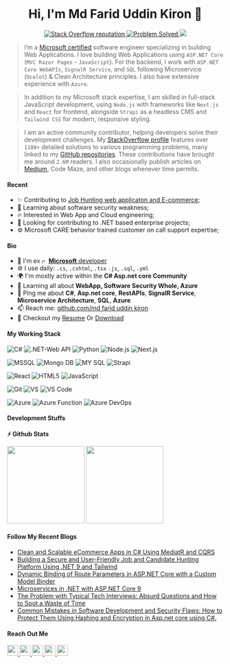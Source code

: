 <h1 align="center">Hi, I'm Md Farid Uddin Kiron 👋</h1>

<p align="center">
 <a href="https://stackoverflow.com/users/9663070/md-farid-uddin-kiron">
    <img alt="Stack Overflow reputation" src="https://img.shields.io/stackexchange/stackoverflow/r/9663070?color=orange&label=Stackoverflow&logo=stackoverflow&logoColor=orange&style=social">
  </a>
  <a href="https://stackoverflow.com/users/9663070/md-farid-uddin-kiron?tab=answers">
    <img src="https://img.shields.io/badge/ProblemSolved-1100+-success" alt="Problem Solved" />
  </a>
  <a href="https://stackoverflow.com/users/9663070/md-farid-uddin-kiron">
    <img src="https://img.shields.io/badge/Impact-3.1M-red" />
  </a>
</p>

> I’m a [Microsoft certified](https://learn.microsoft.com/en-us/users/fariduddinkironmsft-5690/transcript/dee6ni2x0rk8qqn) software engineer specializing in building Web Applications. I love building Web Applications using `ASP.NET Core` (`MVC Razor Pages` - `JavaScript`). For the backend, I work with `ASP.NET Core WebAPIs`, `SignalR Service`, and `SQL` following Microservice (`Ocelot`) & Clean Architecture principles. I also have extensive experience with `Azure`.

> In addition to my Microsoft stack expertise, I am skilled in full-stack JavaScript development, using `Node.js` with frameworks like `Next.js` and `React` for frontend, alongside `Strapi` as a headless CMS and `Tailwind CSS` for modern, responsive styling.

> I am an active community contributor, helping developers solve their development challenges. My [StackOverflow profile](https://stackoverflow.com/users/9663070/md-farid-uddin-kiron) features over `1100+` detailed solutions to various programming problems, many linked to my [GitHub repositories](https://github.com/kironiitdu?tab=repositories). These contributions have brought me around `2.6M` readers. I also occasionally publish articles on [Medium](https://medium.com/@dotnetkiron), Code Maze, and other blogs whenever time permits.




#### Recent

- ✨ Contributing to [Job Hunting web applicaton and E-commerce](https://collabera.com/);
- 🌱 Learning about software security weakness;
- :fire: Interested in Web App and Cloud engineering;
- :calendar: Looking for contributing to .NET based enterprise projects;
- ⚙️ Microsoft CARE behavior trained customer on call support expertise; 

#### Bio

- 🏢 I'm ex <img height="12" src="https://i.sstatic.net/U1arX.png" alt="csharp"> [**Microsoft** developer](https://www.wicresoftinternational.com/about-us?hsLang=en)
- ⚙️ I use daily: `.cs`, `.cshtml`, `.tsx` `.js`, `.sql`, `.yml`
- 🌍 I'm mostly active within the **C# Asp.net core Community**
- 🌱 Learning all about **WebApp, Software Security Whole, Azure**
- 💬 Ping me about **C#**, **Asp.net core**, **RestAPIs**, **SignalR Service**, **Microservice Architecture**, **SQL**, **Azure**
- 📫 Reach me: [github.com/md farid uddin kiron](https://github.com/kironiitdu/fariduddin.github.io)
- 📝 Checkout my [Resume](https://github.com/kironiitdu/fariduddin.github.io) Or [Download](https://github.com/kironiitdu/fariduddin.github.io/blob/main/Resume_Md_Farid_Uddin.pdf)

#### My Working Stack




![C#](https://img.shields.io/badge/-CSharp-purple?style=square&logo=csharp)
![.NET-Web API](https://img.shields.io/badge/-.NET-purple?style=square&logo=.net)
![Python](https://img.shields.io/badge/python-3670A0?style=square&logo=python&logoColor=ffdd54)
![Node.js](https://img.shields.io/badge/-Node.js-339933?style=square&logo=node.js&logoColor=white)
![Next.js](https://img.shields.io/badge/-Next.js-black?style=square&logo=next.js&logoColor=white)




![MSSQL](https://img.shields.io/badge/-MSSQL-white?style=square&logoColor=red&logo=microsoft-sql-server)
![Mongo DB](https://img.shields.io/badge/MongoDB-4EA94B?style=square&logo=mongodb&logoColor=white)
![MY SQL](https://img.shields.io/badge/MySQL-005C84?style=square&logo=mysql&logoColor=white)
![Strapi](https://img.shields.io/badge/-Strapi-0A0A0A?style=square&logo=strapi&logoColor=white)




![React](https://img.shields.io/badge/React-20232A?style=square&logo=react&logoColor=61DAFB)
![HTML5](https://img.shields.io/badge/-HTML5-%23E44D27?style=square&logo=html5&logoColor=ffffff)
![JavaScript](https://img.shields.io/badge/-JavaScript-%23F7DF1C?style=square&logo=javascript&logoColor=000000&labelColor=%23F7DF1C&color=%23FFCE5A)



![Git](https://img.shields.io/badge/-Git-%23F05032?style=flat-square&logo=git&logoColor=%23ffffff)
![VS](https://img.shields.io/badge/-Visual_Studio-purple?style=flat-square&logo=visual-studio)
![VS Code](https://img.shields.io/badge/-VSCode-%23007ACC?style=flat-square&logo=visual-studio-code)



![Azure](https://img.shields.io/badge/-Azure-blue?style=square&logo=microsoft-azure&logoColor=white)
![Azure Function](https://img.shields.io/badge/Azure_Functions-0062AD?style=square&logo=azure-functions&logoColor=white)
![Azure DevOps](https://img.shields.io/badge/-Azure_DevOps-blue?style=square&logo=azure-devops&logoColor=white)





#### Development Stuffs

<b>⚡ Github Stats</b>
<p float="left">
<img height="180em" src="https://github-readme-stats.vercel.app/api?username=kironiitdu&show_icons=true&hide_border=true&&count_private=true&include_all_commits=true" /> 
<img height="180em" src="https://github-readme-stats.vercel.app/api/top-langs/?username=kironiitdu&show_icons=true&hide_border=true&layout=compact&langs_count=8"/>
 
</p>

#### Follow My Recent Blogs
- [Clean and Scalable eCommerce Apps in C# Using MediatR and CQRS](https://medium.com/@dotnetkiron/building-clean-and-scalable-ecommerce-apps-in-c-using-mediatr-and-cqrs-9b6084d29664)
- [Building a Secure and User-Friendly Job and Candidate Hunting Platform Using .NET 9 and Tailwind](https://medium.com/@dotnetkiron/building-a-secure-and-user-friendly-job-and-candidate-hunting-platform-using-net-9-and-tailwind-5c2a1afd92f4)
- [Dynamic Binding of Route Parameters in ASP.NET Core with a Custom Model Binder](https://medium.com/@dotnetkiron/dynamic-binding-of-route-parameters-in-asp-net-core-with-a-custom-model-binder-9d830f1014f1)
- [Microservices in .NET with ASP.NET Core 9](https://medium.com/@dotnetkiron/microservices-in-net-with-asp-net-core-8-3d2a52dbd1fa)
- [The Problem with Typical Tech Interviews: Absurd Questions and How to Spot a Waste of Time](https://medium.com/@dotnetkiron/the-problem-with-typical-tech-interviews-nonsensical-questions-and-how-to-spot-a-waste-of-time-6e064e5606c1)
- [Common Mistakes in Software Development and Security Flaws: How to Protect Them Using Hashing and Encryption in Asp.net core using C#.](https://medium.com/@dotnetkiron/common-mistakes-in-software-development-and-security-flaws-how-to-protect-them-using-hashing-and-0d4bc247a7b6)

#### Reach Out Me

<p left="center">
 <a href="mailto:kironiitdu@outlook.com">
  <img src="https://img.shields.io/badge/Microsoft_Outlook-0078D4?style=for-the-badge&logo=microsoft-outlook&logoColor=white" height=25>
</a>
 <a href="https://www.linkedin.com/in/fariduddinkiron/">
  <img src="https://img.shields.io/badge/linkedin-%230077B5.svg?&style=for-the-badge&logo=linkedin&logoColor=white" height=25>
</a> 
 <a href="https://stackoverflow.com/users/9663070/md-farid-uddin-kiron">
  <img src="https://img.shields.io/badge/Stack_Overflow-FE7A16?style=for-the-badge&logo=stack-overflow&logoColor=white" height=25>
  
</a> 

 
 <a href="kironiitdu_430">
  <img src="https://img.shields.io/badge/WeChat-07C160?style=for-the-badge&logo=wechat&logoColor=white" height=25>
</a>
<a href="https://www.facebook.com/webapi2">
  <img src="https://img.shields.io/badge/Facebook-1877F2?style=for-the-badge&logo=facebook&logoColor=white" height=25>
</a>


</p>

